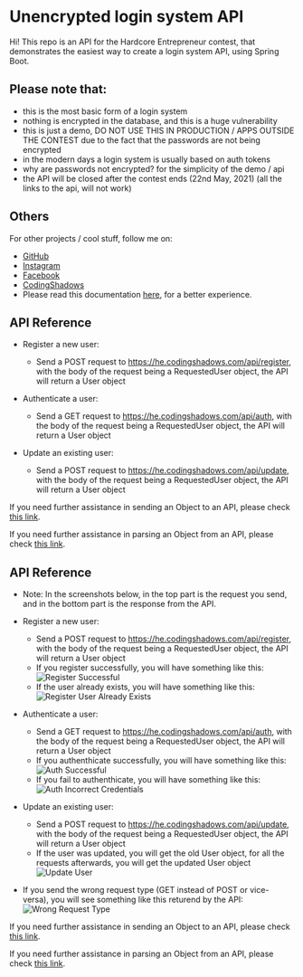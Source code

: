 # Unencrypted login system API

Hi! This repo is an API for the Hardcore Entrepreneur contest, that demonstrates the easiest way to create a login system API, using Spring Boot.

## Please note that:

- this is the most basic form of a login system
- nothing is encrypted in the database, and this is a huge vulnerability
- this is just a demo, DO NOT USE THIS IN PRODUCTION / APPS OUTSIDE THE CONTEST due to the fact that the passwords are not being encrypted
- in the modern days a login system is usually based on auth tokens
- why are passwords not encrypted? for the simplicity of the demo / api
- the API will be closed after the contest ends (22nd May, 2021) (all the links to the api, will not work)

## Others

For other projects / cool stuff, follow me on:

- [GitHub](https://github.com/rusudinu)
- [Instagram](https://www.instagram.com/dinuustefan/)
- [Facebook](https://www.facebook.com/rusudinustefan/)
- [CodingShadows](https://www.codingshadows.com)
- Please read this documentation [here](https://github.com/rusudinu/hardcoreentrepreneur_auth_api), for a better experience.

## API Reference

- Register a new user:
    * Send a POST request to https://he.codingshadows.com/api/register, with the body of the request being a RequestedUser object, the API will return a User object

- Authenticate a user:
    * Send a GET request to https://he.codingshadows.com/api/auth, with the body of the request being a RequestedUser object, the API will return a User object

- Update an existing user:
    * Send a POST request to https://he.codingshadows.com/api/update, with the body of the request being a RequestedUser object, the API will return a User object

If you need further assistance in sending an Object to an API, please check [this link](https://stackoverflow.com/questions/35390928/how-to-send-json-object-to-the-server-from-my-android-app).

If you need further assistance in parsing an Object from an API, please check [this link](https://stackoverflow.com/questions/5566669/how-to-parse-a-json-object-in-android).

## API Reference

- Note: In the screenshots below, in the top part is the request you send, and in the bottom part is the response from the API.

- Register a new user:
    * Send a POST request to https://he.codingshadows.com/api/register, with the body of the request being a RequestedUser object, the API will return a User object
    * If you register successfully, you will have something like this:
![Register Successful](https://github.com/rusudinu/hardcoreentrepreneur_auth_api/blob/master/readme_screenshots/register_successful.png?raw=true)
    * If the user already exists, you will have something like this:
![Register User Already Exists](https://github.com/rusudinu/hardcoreentrepreneur_auth_api/blob/master/readme_screenshots/register_already_exists.png?raw=true)

- Authenticate a user:
    * Send a GET request to https://he.codingshadows.com/api/auth, with the body of the request being a RequestedUser object, the API will return a User object
    * If you authenthicate successfully, you will have something like this:
![Auth Successful](https://github.com/rusudinu/hardcoreentrepreneur_auth_api/blob/master/readme_screenshots/auth_successful.png?raw=true)
    * If you fail to authenthicate, you will have something like this:
![Auth Incorrect Credentials](https://github.com/rusudinu/hardcoreentrepreneur_auth_api/blob/master/readme_screenshots/auth_incorrect_credentials.png?raw=true)

- Update an existing user:
    * Send a POST request to https://he.codingshadows.com/api/update, with the body of the request being a RequestedUser object, the API will return a User object
    * If the user was updated, you will get the old User object, for all the requests afterwards, you will get the updated User object
![Update User](https://github.com/rusudinu/hardcoreentrepreneur_auth_api/blob/master/readme_screenshots/update.png?raw=true)

- If you send the wrong request type (GET instead of POST or vice-versa), you will see something like this returend by the API:
![Wrong Request Type](https://github.com/rusudinu/hardcoreentrepreneur_auth_api/blob/master/readme_screenshots/wrong_request_type.png?raw=true)

If you need further assistance in sending an Object to an API, please check [this link](https://stackoverflow.com/questions/35390928/how-to-send-json-object-to-the-server-from-my-android-app).

If you need further assistance in parsing an Object from an API, please check [this link](https://stackoverflow.com/questions/5566669/how-to-parse-a-json-object-in-android).
